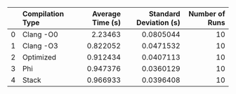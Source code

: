 |    | Compilation Type   |   Average Time (s) |   Standard Deviation (s) |   Number of Runs |
|---:|:-------------------|-------------------:|-------------------------:|-----------------:|
|  0 | Clang -O0          |           2.23463  |                0.0805044 |               10 |
|  1 | Clang -O3          |           0.822052 |                0.0471532 |               10 |
|  2 | Optimized          |           0.912434 |                0.0407113 |               10 |
|  3 | Phi                |           0.947376 |                0.0360129 |               10 |
|  4 | Stack              |           0.966933 |                0.0396408 |               10 |